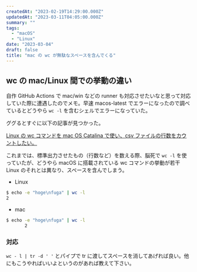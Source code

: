```yaml
---
createdAt: "2023-02-19T14:29:00.000Z"
updatedAt: "2023-03-11T04:05:00.000Z"
summary: ""
tags:
  - "macOS"
  - "Linux"
date: "2023-03-04"
draft: false
title: "mac の wc が無駄なスペースを含んでくる"
---
```


## wc の mac/Linux 間での挙動の違い

自作 GitHub Actions で mac/win などの runner も対応させたいなと思って対応していた際に遭遇したのでメモ。早速 macos-latest でエラーになったので調べているとどうやら `wc -l` を含むシェルでエラーになっていた。

ググるとすぐに以下の記事が見つかった。

[Linux の wc コマンドを mac OS Catalina で使い、csv ファイルの行数をカウントしたい。](https://teratail.com/questions/242245)

これまでは、標準出力させたもの（行数など）を数える際、脳死で `wc -l` を使っていたが、どうやら macOS に搭載されている wc コマンドの挙動が若干 Linux のそれとは異なり、スペースを含んでしまう。

- Linux

```bash
$ echo -e "hoge\nfuga" | wc -l
2
```

- mac

```bash
$ echo -e "hoge\nfuga" | wc -l
       2
```

### 対応

`wc - l | tr -d ' '` とパイプで tr に渡してスペースを消してあげれば良い。他にもこうやればいいよというのがあれば教えて下さい。
